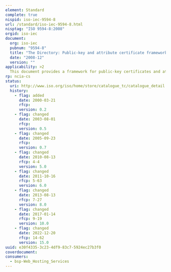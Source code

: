 ```yaml
---
element: Standard
complete: true
nispid: iso-iec-9594-8
url: /standard/iso-iec-9594-8.html
nisptag: "ISO 9594-8:2008"
orgid: iso-iec
document:
  org: iso-iec
  pubnum: "9594-8"
  title: "The Directory: Public-key and attribute certificate frameworks"
  date: "2008-12"
  version: ""
applicability: >2
  This document provides a framework for public-key certificates and attribute certificates. These frameworks may be used by other standards bodies to profile their application to Public Key Infrastructures (PKI) and Privilege Management Infrastructures (PMI). Also, this Recommendation | International Standard defines a framework for the provision of authentication services by Directory to its users. It describes two levels of authentication  simple authentication, using a password as a verification of claimed identity; and strong authentication, involving credentials formed using cryptographic techniques. While simple authentication offers some limited protection against unauthorized access, only strong authentication should be used as the basis for providing secure services.
rp: ncia-cs
status:
  uri: http://www.iso.org/iso/home/store/catalogue_tc/catalogue_detail.htm?csnumber=64854
  history: 
    - flag: added
      date: 2000-03-21
      rfcp: 
      version: 0.2
    - flag: changed
      date: 2003-08-01
      rfcp: 
      version: 0.5
    - flag: changed
      date: 2005-09-23
      rfcp: 
      version: 0.7
    - flag: changed
      date: 2010-08-13
      rfcp: 4-4
      version: 5.0
    - flag: changed
      date: 2011-10-16
      rfcp: 5-63
      version: 6.0
    - flag: changed
      date: 2013-08-13
      rfcp: 7-27
      version: 8.0
    - flag: changed
      date: 2017-01-14
      rfcp: 9-19
      version: 10.0
    - flag: changed
      date: 2022-12-20
      rfcp: 14-62
      version: 15.0
uuid: e30f4335-3c23-4df9-83c7-5924ec27b3f0
coverdocument:
consumers:
  - bsp-Web_Hosting_Services
---
```

